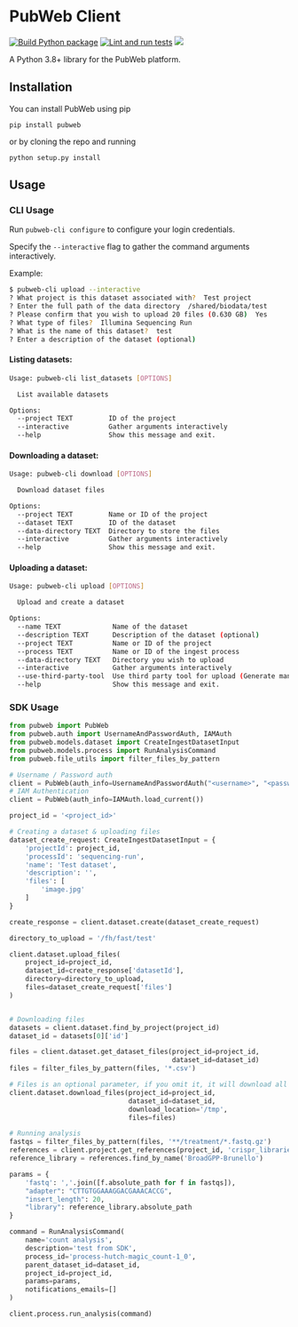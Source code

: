# PubWeb Client

[![Build Python package](https://github.com/FredHutch/PubWeb-client/actions/workflows/package.yml/badge.svg)](https://github.com/FredHutch/PubWeb-client/actions/workflows/package.yml)
[![Lint and run tests](https://github.com/FredHutch/PubWeb-client/actions/workflows/lint.yml/badge.svg)](https://github.com/FredHutch/PubWeb-client/actions/workflows/lint.yml)
![](https://img.shields.io/pypi/v/pubweb.svg)

A Python 3.8+ library for the PubWeb platform.

## Installation

You can install PubWeb using pip

`pip install pubweb`

or by cloning the repo and running

`python setup.py install`

## Usage

### CLI Usage

Run `pubweb-cli configure` to configure your login credentials.

Specify the `--interactive` flag to gather the command arguments interactively. 

Example:

```bash
$ pubweb-cli upload --interactive
? What project is this dataset associated with?  Test project
? Enter the full path of the data directory  /shared/biodata/test
? Please confirm that you wish to upload 20 files (0.630 GB)  Yes
? What type of files?  Illumina Sequencing Run
? What is the name of this dataset?  test
? Enter a description of the dataset (optional)
```


#### Listing datasets:
```bash
Usage: pubweb-cli list_datasets [OPTIONS]

  List available datasets

Options:
  --project TEXT         ID of the project
  --interactive          Gather arguments interactively
  --help                 Show this message and exit.
```


#### Downloading a dataset:
```bash
Usage: pubweb-cli download [OPTIONS]

  Download dataset files

Options:
  --project TEXT         Name or ID of the project
  --dataset TEXT         ID of the dataset
  --data-directory TEXT  Directory to store the files
  --interactive          Gather arguments interactively
  --help                 Show this message and exit.
```

#### Uploading a dataset:
```bash
Usage: pubweb-cli upload [OPTIONS]

  Upload and create a dataset

Options:
  --name TEXT             Name of the dataset
  --description TEXT      Description of the dataset (optional)
  --project TEXT          Name or ID of the project
  --process TEXT          Name or ID of the ingest process
  --data-directory TEXT   Directory you wish to upload
  --interactive           Gather arguments interactively
  --use-third-party-tool  Use third party tool for upload (Generate manifest and one-time upload authentication token)
  --help                  Show this message and exit.
```

### SDK Usage

```python
from pubweb import PubWeb
from pubweb.auth import UsernameAndPasswordAuth, IAMAuth
from pubweb.models.dataset import CreateIngestDatasetInput
from pubweb.models.process import RunAnalysisCommand
from pubweb.file_utils import filter_files_by_pattern

# Username / Password auth
client = PubWeb(auth_info=UsernameAndPasswordAuth("<username>", "<password>"))
# IAM Authentication
client = PubWeb(auth_info=IAMAuth.load_current())

project_id = '<project_id>'

# Creating a dataset & uploading files
dataset_create_request: CreateIngestDatasetInput = {
    'projectId': project_id,
    'processId': 'sequencing-run',
    'name': 'Test dataset',
    'description': '',
    'files': [
        'image.jpg'
    ]
}

create_response = client.dataset.create(dataset_create_request)

directory_to_upload = '/fh/fast/test'

client.dataset.upload_files(
    project_id=project_id,
    dataset_id=create_response['datasetId'],
    directory=directory_to_upload,
    files=dataset_create_request['files']
)


# Downloading files
datasets = client.dataset.find_by_project(project_id)
dataset_id = datasets[0]['id']

files = client.dataset.get_dataset_files(project_id=project_id,
                                         dataset_id=dataset_id)
files = filter_files_by_pattern(files, '*.csv')

# Files is an optional parameter, if you omit it, it will download all the dataset files
client.dataset.download_files(project_id=project_id,
                              dataset_id=dataset_id,
                              download_location='/tmp',
                              files=files)

# Running analysis
fastqs = filter_files_by_pattern(files, '**/treatment/*.fastq.gz')
references = client.project.get_references(project_id, 'crispr_libraries')
reference_library = references.find_by_name('BroadGPP-Brunello')

params = {
    'fastq': ','.join([f.absolute_path for f in fastqs]),
    "adapter": "CTTGTGGAAAGGACGAAACACCG",
    "insert_length": 20,
    "library": reference_library.absolute_path
}

command = RunAnalysisCommand(
    name='count analysis',
    description='test from SDK',
    process_id='process-hutch-magic_count-1_0',
    parent_dataset_id=dataset_id,
    project_id=project_id,
    params=params,
    notifications_emails=[]
)

client.process.run_analysis(command)
```
